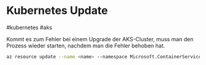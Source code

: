 # Kubernetes Update
#kubernetes #aks

Kommt es zum Fehler bei einem Upgrade der AKS-Cluster, muss man den Prozess wieder starten, nachdem man die Fehler behoben hat.
```bash
az resource update --name <name> --namespace Microsoft.ContainerService --resource-group <resource group> --resource-type ManagedClusters
```


